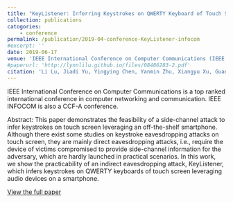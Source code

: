 ```yaml
---
title: "KeyListener: Inferring Keystrokes on QWERTY Keyboard of Touch Screen through Acoustic Signals"
collection: publications
catogories: 
    - conference
permalink: /publication/2019-04-conference-KeyListener-infocom
#excerpt: ''
date: 2019-06-17
venue: 'IEEE International Conference on Computer Communications (IEEE INFOCOM 2019)'
#paperurl: 'http://lynnlilu.github.io/files/08486283-2.pdf'
citation: 'Li Lu, Jiadi Yu, Yingying Chen, Yanmin Zhu, Xiangyu Xu, Guangtao Xue, Minglu Li. (2019). &quot;KeyListener: Inferring Keystrokes on QWERTY Keyboard of Touch Screen through Acoustic Signals.&quot; <i>IEEE INFOCOM 2019</i>. Paris, France. pp. 775-783. doi: 10.1109/INFOCOM.2019.8737591'
---
```


IEEE International Conference on Computer Communications is a top ranked international conference in computer networking and communication. IEEE INFOCOM is also a CCF-A conference.

Abstract: This paper demonstrates the feasibility of a side-channel attack to infer keystrokes on touch screen leveraging an off-the-shelf smartphone. Although there exist some studies on keystroke eavesdropping attacks on touch screen, they are mainly direct eavesdropping attacks, i.e., require the device of victims compromised to provide side-channel information for the adversary, which are hardly launched in practical scenarios. In this work, we show the practicability of an indirect eavesdropping attack, KeyListener, which infers keystrokes on QWERTY keyboards of touch screen leveraging audio devices on a smartphone.

[View the full paper](https://ieeexplore.ieee.org/document/8737591)

